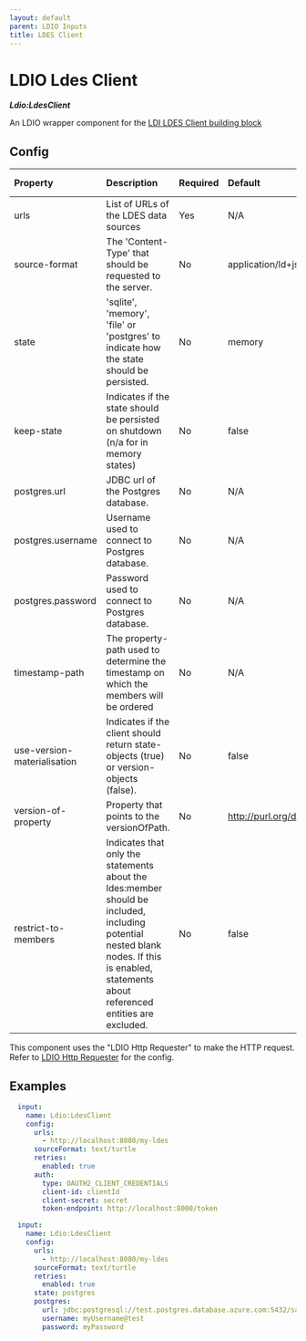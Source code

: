 ```yaml
---
layout: default
parent: LDIO Inputs
title: LDES Client
---
```


# LDIO Ldes Client

***Ldio:LdesClient***

An LDIO wrapper component for the [LDI LDES Client building block](../../core/ldi-inputs/ldes-client)

## Config

| Property                    | Description                                                                                                                                                                                 | Required | Default                              | Example                                                        | Supported values                                              |
|:----------------------------|:--------------------------------------------------------------------------------------------------------------------------------------------------------------------------------------------|:---------|:-------------------------------------|:---------------------------------------------------------------|:--------------------------------------------------------------|
| urls                        | List of URLs of the LDES data sources                                                                                                                                                       | Yes      | N/A                                  | http://localhost:8080/my-ldes                                  | HTTP and HTTPS urls                                           |
| source-format               | The 'Content-Type' that should be requested to the server.                                                                                                                                  | No       | application/ld+json                  | application/n-quads                                            | Any type supported by [Apache Jena](https://jena.apache.org/) |
| state                       | 'sqlite', 'memory', 'file' or 'postgres' to indicate how the state should be persisted.                                                                                                     | No       | memory                               | sqlite                                                         | 'sqlite', 'files' or 'memory'                                 |
| keep-state                  | Indicates if the state should be persisted on shutdown (n/a for in memory states)                                                                                                           | No       | false                                | false                                                          | true or false                                                 |
| postgres.url                | JDBC url of the Postgres database.                                                                                                                                                          | No       | N/A                                  | jdbc:postgresql://test.postgres.database.azure.com:5432/sample | String                                                        |
| postgres.username           | Username used to connect to Postgres database.                                                                                                                                              | No       | N/A                                  | myUsername@test                                                | String                                                        |
| postgres.password           | Password used to connect to Postgres database.                                                                                                                                              | No       | N/A                                  | myPassword                                                     | String                                                        |
| timestamp-path              | The property-path used to determine the timestamp on which the members will be ordered                                                                                                      | No       | N/A                                  | http://www.w3.org/ns/prov#generatedAtTime                      | A property path                                               |
| use-version-materialisation | Indicates if the client should return state-objects (true) or version-objects (false).                                                                                                      | No       | false                                | true                                                           | true or false                                                 |
| version-of-property         | Property that points to the versionOfPath.                                                                                                                                                  | No       | http://purl.org/dc/terms/isVersionOf | "http://purl.org/dc/terms/isVersionOf"                         | true or false                                                 |
| restrict-to-members         | Indicates that only the statements about the ldes:member should be included, including potential nested blank nodes. If this is enabled, statements about referenced entities are excluded. | No       | false                                | false                                                          | true or false                                                 |

This component uses the "LDIO Http Requester" to make the HTTP request.
Refer to [LDIO Http Requester](../ldio-core) for the config.

## Examples

```yaml
  input:
    name: Ldio:LdesClient
    config:
      urls:
        - http://localhost:8080/my-ldes
      sourceFormat: text/turtle
      retries:
        enabled: true
      auth:
        type: OAUTH2_CLIENT_CREDENTIALS
        client-id: clientId
        client-secret: secret
        token-endpoint: http://localhost:8000/token
```

```yaml
  input:
    name: Ldio:LdesClient
    config:
      urls:
        - http://localhost:8080/my-ldes
      sourceFormat: text/turtle
      retries:
        enabled: true
      state: postgres
      postgres:
        url: jdbc:postgresql://test.postgres.database.azure.com:5432/sample
        username: myUsername@test
        password: myPassword
```